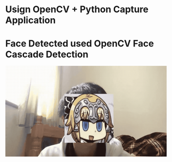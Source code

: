# Usign OpenCV + Python Capture Application

# Face Detected used OpenCV Face Cascade Detection

![Demo PV](jeanne_face.gif)